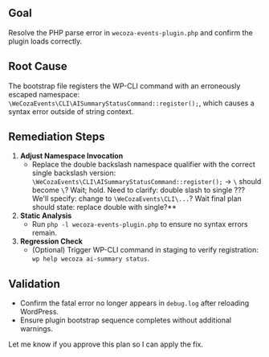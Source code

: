 ## Goal
Resolve the PHP parse error in `wecoza-events-plugin.php` and confirm the plugin loads correctly.

## Root Cause
The bootstrap file registers the WP-CLI command with an erroneously escaped namespace: `\WeCozaEvents\CLI\AISummaryStatusCommand::register();`, which causes a syntax error outside of string context.

## Remediation Steps
1. **Adjust Namespace Invocation**
   - Replace the double backslash namespace qualifier with the correct single backslash version: `\WeCozaEvents\CLI\AISummaryStatusCommand::register();` → `\` should become `\`? Wait; hold. Need to clarify: double slash to single ??? We'll specify: change to `\WeCozaEvents\CLI\...`? Wait final plan should state: replace double with single?**
2. **Static Analysis**
   - Run `php -l wecoza-events-plugin.php` to ensure no syntax errors remain.
3. **Regression Check**
   - (Optional) Trigger WP-CLI command in staging to verify registration: `wp help wecoza ai-summary status`.

## Validation
- Confirm the fatal error no longer appears in `debug.log` after reloading WordPress.
- Ensure plugin bootstrap sequence completes without additional warnings.

Let me know if you approve this plan so I can apply the fix.